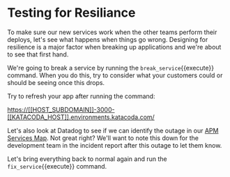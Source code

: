 # Testing for Resiliance

To make sure our new services work when the other teams perform their deploys, let's see what happens when things go wrong. Designing for resilience is a major factor when breaking up applications and we're about to see that first hand.

We're going to break a service by running the `break_service`{{execute}} command. When you do this, try to consider what your customers could or should be seeing once this drops.

Try to refresh your app after running the command:

[https://[[HOST_SUBDOMAIN]]-3000-[[KATACODA_HOST]].environments.katacoda.com/](https://[[HOST_SUBDOMAIN]]-3000-[[KATACODA_HOST]].environments.katacoda.com/)

Let's also look at Datadog to see if we can identify the outage in our [APM Services Map](https://app.datadoghq.com/apm/map). Not great right? We'll want to note this down for the development team in the incident report after this outage to let them know.

Let's bring everything back to normal again and run the `fix_service`{{execute}} command.

